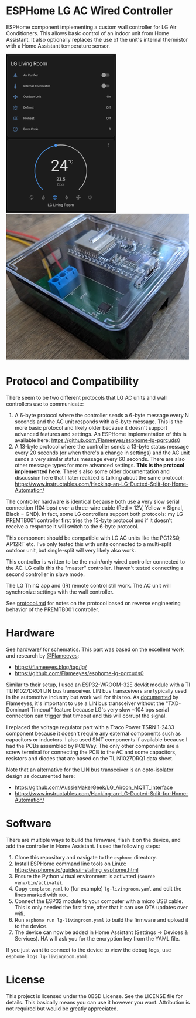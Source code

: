 # ESPHome LG AC Wired Controller

ESPHome component implementing a custom wall controller for LG Air Conditioners. This allows basic control of an indoor unit from Home Assistant. It also optionally replaces the use of the unit's internal thermistor with a Home Assistant temperature sensor.

![Screenshot of custom controller in Home Assistant](images/controller3.png) ![Controller PCB in enclosure](images/controller2.jpg)

# Protocol and Compatibility
There seem to be two different protocols that LG AC units and wall controllers use to communicate: 
1. A 6-byte protocol where the controller sends a 6-byte message every N seconds and the AC unit responds with a 6-byte message. This is the more basic protocol and likely older because it doesn't support advanced features and settings. An ESPHome implementation of this is available here: https://github.com/Flameeyes/esphome-lg-pqrcuds0
2. A 13-byte protocol where the controller sends a 13-byte status message every 20 seconds (or when there's a change in settings) and the AC unit sends a very similar status message every 60 seconds. There are also other message types for more advanced settings. **This is the protocol implemented here.** There's also some older documentation and discussion here that I later realized is talking about the same protocol: https://www.instructables.com/Hacking-an-LG-Ducted-Split-for-Home-Automation/

The controller hardware is identical because both use a very slow serial connection (104 bps) over a three-wire cable (Red = 12V, Yellow = Signal, Black = GND). In fact, some LG controllers support both protocols: my LG PREMTB001 controller first tries the 13-byte protocol and if it doesn't receive a response it will switch to the 6-byte protocol.

This component should be compatible with LG AC units like the PC12SQ, AP12RT etc. I've only tested this with units connected to a multi-split outdoor unit, but single-split will very likely also work.

This controller is written to be the main/only wired controller connected to the AC. LG calls this the "master" controller. I haven't tested connecting a second controller in slave mode.

The LG ThinQ app and (IR) remote control still work. The AC unit will synchronize settings with the wall controller.

See [protocol.md](protocol.md) for notes on the protocol based on reverse engineering behavior of the PREMTB001 controller.

# Hardware
See [hardware/](hardware/) for schematics. This part was based on the excellent work and research by [@Flameeyes](https://github.com/Flameeyes):
* https://flameeyes.blog/tag/lg/
* https://github.com/Flameeyes/esphome-lg-pqrcuds0

Similar to their setup, I used an ESP32-WROOM-32E devkit module with a TI TLIN1027DRQ1 LIN bus transceiver. LIN bus transceivers are typically used in the automotive industry but work well for this too. As [documented](https://flameeyes.blog/2021/06/29/lg-aircon-reversing-part-2-buses-and-cars/) by Flameeyes, it's important to use a LIN bus transceiver without the "TXD-Dominant Timeout" feature because LG's very slow ~104 bps serial connection can trigger that timeout and this will corrupt the signal. 

I replaced the voltage regulator part with a Traco Power TSRN 1-2433 component because it doesn't require any external components such as capacitors or inductors. I also used SMT components if available because I had the PCBs assembled by PCBWay. The only other components are a screw terminal for connecting the PCB to the AC and some capacitors, resistors and diodes that are based on the TLIN1027DRQ1 data sheet.

Note that an alternative for the LIN bus transceiver is an opto-isolator design as documented here:
* https://github.com/AussieMakerGeek/LG_Aircon_MQTT_interface
* https://www.instructables.com/Hacking-an-LG-Ducted-Split-for-Home-Automation/

# Software
There are multiple ways to build the firmware, flash it on the device, and add the controller in Home Assistant. I used the following steps:
1. Clone this repository and navigate to the `esphome` directory.
2. Install ESPHome command line tools on Linux: https://esphome.io/guides/installing_esphome.html
3. Ensure the Python virtual environment is activated (`source venv/bin/activate`).
4. Copy `template.yaml` to (for example) `lg-livingroom.yaml` and edit the lines marked with `XXX`.
5. Connect the ESP32 module to your computer with a micro USB cable. This is only needed the first time, after that it can use OTA updates over wifi.
6. Run `esphome run lg-livingroom.yaml` to build the firmware and upload it to the device.
7. The device can now be added in Home Assistant (Settings => Devices & Services). HA will ask you for the encryption key from the YAML file.
 
If you just want to connect to the device to view the debug logs, use `esphome logs lg-livingroom.yaml`.

# License
This project is licensed under the 0BSD License. See the LICENSE file for details.
This basically means you can use it however you want. Attribution is not required but would be greatly appreciated.
